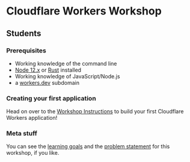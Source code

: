 
# Cloudflare Workers Workshop

## Students

### Prerequisites

* Working knowledge of the command line
* [Node 12.x](https://nodejs.org) or [Rust](https://rustup.rs) installed
* Working knowledge of JavaScript/Node.js
* a [workers.dev](https://workers.dev) subdomain

### Creating your first application

Head on over to the [Workshop Instructions](./instructions.md) to build your first Cloudflare Workers application!

### Meta stuff

You can see the [learning goals](./learning_goals.md) and the [problem statement](./problem_statement.md) for this workshop, if you like.
